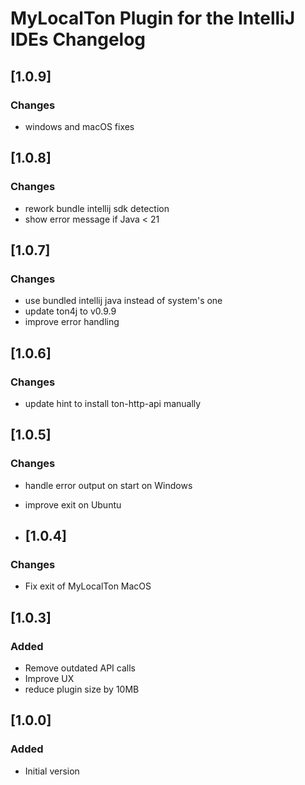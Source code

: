 # MyLocalTon Plugin for the IntelliJ IDEs Changelog

## [1.0.9]

### Changes
- windows and macOS fixes

## [1.0.8]

### Changes
- rework bundle intellij sdk detection
- show error message if Java < 21

## [1.0.7]

### Changes
- use bundled intellij java instead of system's one
- update ton4j to v0.9.9
- improve error handling

## [1.0.6]

### Changes
- update hint to install ton-http-api manually

## [1.0.5]

### Changes
- handle error output on start on Windows
- improve exit on Ubuntu
 
- ## [1.0.4]
### Changes
- Fix exit of MyLocalTon MacOS 
## [1.0.3]

### Added
- Remove outdated API calls
- Improve UX
- reduce plugin size by 10MB


## [1.0.0]

### Added
- Initial version